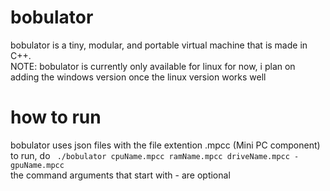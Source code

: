 # bobulator
bobulator is a tiny, modular, and portable virtual machine that is made in C++.  
NOTE: bobulator is currently only available for linux for now, i plan on adding the windows version once the linux version works well

# how to run
bobulator uses json files with the file extention .mpcc (Mini PC component)
to run, do ```
./bobulator cpuName.mpcc ramName.mpcc driveName.mpcc -gpuName.mpcc``` <br>
the command arguments that start with - are optional
